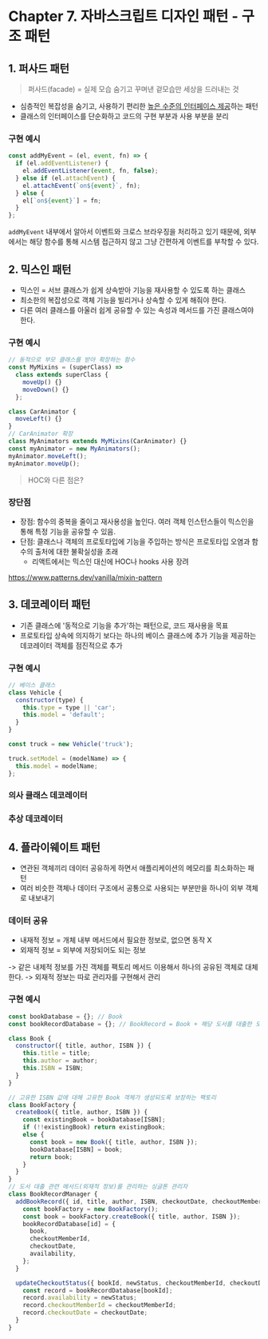 # Chapter 7. 자바스크립트 디자인 패턴 - 구조 패턴

## 1. 퍼사드 패턴

> 퍼사드(facade) = 실제 모습 숨기고 꾸며낸 겉모습만 세상을 드러내는 것

- 심층적인 복잡성을 숨기고, 사용하기 편리한 <u>높은 수준의 인터페이스 제공</u>하는 패턴
- 클래스의 인터페이스를 단순화하고 코드의 구현 부분과 사용 부분을 분리

### 구현 예시

```js
const addMyEvent = (el, event, fn) => {
  if (el.addEventListener) {
    el.addEventListener(event, fn, false);
  } else if (el.attachEvent) {
    el.attachEvent(`on${event}`, fn);
  } else {
    el[`on${event}`] = fn;
  }
};
```

`addMyEvent` 내부에서 알아서 이벤트와 크로스 브라우징을 처리하고 있기 때문에, 외부에서는 해당 함수를 통해 시스템 접근하지 않고 그냥 간편하게 이벤트를 부착할 수 있다.

## 2. 믹스인 패턴

- 믹스인 = 서브 클래스가 쉽게 상속받아 기능을 재사용할 수 있도록 하는 클래스
- 최소한의 복잡성으로 객체 기능을 빌리거나 상속할 수 있게 해줘야 한다.
- 다른 여러 클래스를 아울러 쉽게 공유할 수 있는 속성과 메서드를 가진 클래스여야 한다.

### 구현 예시

```js
// 동적으로 부모 클래스를 받아 확장하는 함수
const MyMixins = (superClass) =>
  class extends superClass {
    moveUp() {}
    moveDown() {}
  };

class CarAnimator {
  moveLeft() {}
}
// CarAnimator 확장
class MyAnimators extends MyMixins(CarAnimator) {}
const myAnimator = new MyAnimators();
myAnimator.moveLeft();
myAnimator.moveUp();
```

> HOC와 다른 점은?

### 장단점

- 장점: 함수의 중복을 줄이고 재사용성을 높인다. 여러 객체 인스턴스들이 믹스인을 통해 특정 기능을 공유할 수 있음.
- 단점: 클래스나 객체의 프로토타입에 기능을 주입하는 방식은 프로토타입 오염과 함수의 출처에 대한 불확실성을 초래
  - 리액트에서는 믹스인 대신에 HOC나 hooks 사용 장려

https://www.patterns.dev/vanilla/mixin-pattern

## 3. 데코레이터 패턴

- 기존 클래스에 '동적으로 기능을 추가'하는 패턴으로, 코드 재사용을 목표
- 프로토타입 상속에 의지하기 보다는 하나의 베이스 클래스에 추가 기능을 제공하는 데코레이터 객체를 점진적으로 추가

### 구현 예시

```js
// 베이스 클래스
class Vehicle {
  constructor(type) {
    this.type = type || 'car';
    this.model = 'default';
  }
}

const truck = new Vehicle('truck');

truck.setModel = (modelName) => {
  this.model = modelName;
};
```

### 의사 클래스 데코레이터

### 추상 데코레이터

## 4. 플라이웨이트 패턴

- 연관된 객체끼리 데이터 공유하게 하면서 애플리케이션의 메모리를 최소화하는 패턴
- 여러 비슷한 객체나 데이터 구조에서 공통으로 사용되는 부분만을 하나이 외부 객체로 내보내기

### 데이터 공유

- 내재적 정보 = 개체 내부 메서드에서 필요한 정보로, 없으면 동작 X
- 외재적 정보 = 외부에 저장되어도 되는 정보

-> 같은 내제적 정보를 가진 객체를 팩토리 메서드 이용해서 하나의 공유된 객체로 대체한다.
-> 외재적 정보는 따로 관리자를 구현해서 관리

### 구현 예시

```js
const bookDatabase = {}; // Book
const bookRecordDatabase = {}; // BookRecord = Book + 해당 도서를 대출한 도서관 회원의 조합

class Book {
  constructor({ title, author, ISBN }) {
    this.title = title;
    this.author = author;
    this.ISBN = ISBN;
  }
}

// 고유한 ISBN 값에 대해 고유한 Book 객체가 생성되도록 보장하는 팩토리
class BookFactory {
  createBook({ title, author, ISBN }) {
    const existingBook = bookDatabase[ISBN];
    if (!!existingBook) return existingBook;
    else {
      const book = new Book({ title, author, ISBN });
      bookDatabase[ISBN] = book;
      return book;
    }
  }
}
// 도서 대출 관련 메서드(외재적 정보)를 관리하는 싱글톤 관리자
class BookRecordManager {
  addBookRecord({ id, title, author, ISBN, checkoutDate, checkoutMemberId, availability }) {
    const bookFactory = new BookFactory();
    const book = bookFactory.createBook({ title, author, ISBN });
    bookRecordDatabase[id] = {
      book,
      checkoutMemberId,
      checkoutDate,
      availability,
    };
  }

  updateCheckoutStatus({ bookId, newStatus, checkoutMemberId, checkoutDate }) {
    const record = bookRecordDatabase[bookId];
    record.availability = newStatus;
    record.checkoutMemberId = checkoutMemberId;
    record.checkoutDate = checkoutDate;
  }
}
```
